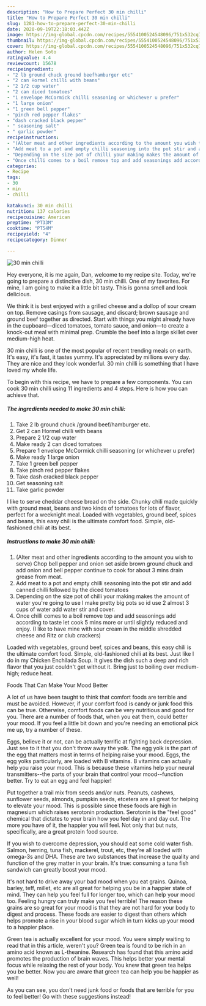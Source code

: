 ```yaml
---
description: "How to Prepare Perfect 30 min chilli"
title: "How to Prepare Perfect 30 min chilli"
slug: 1281-how-to-prepare-perfect-30-min-chilli
date: 2020-09-19T22:18:03.442Z
image: https://img-global.cpcdn.com/recipes/5554100524548096/751x532cq70/30-min-chilli-recipe-main-photo.jpg
thumbnail: https://img-global.cpcdn.com/recipes/5554100524548096/751x532cq70/30-min-chilli-recipe-main-photo.jpg
cover: https://img-global.cpcdn.com/recipes/5554100524548096/751x532cq70/30-min-chilli-recipe-main-photo.jpg
author: Helen Soto
ratingvalue: 4.4
reviewcount: 15678
recipeingredient:
- "2 lb ground chuck ground beefhamburger etc"
- "2 can Hormel chilli with beans"
- "2 1/2 cup water"
- "2 can diced tomatoes"
- "1 envelope McCormick chilli seasoning or whichever u prefer"
- "1 large onion"
- "1 green bell pepper"
- "pinch red pepper flakes"
- "dash cracked black pepper"
- " seasoning salt"
- " garlic powder"
recipeinstructions:
- "(Alter meat and other ingredients according to the amount you wish to serve) Chop bell pepper and onion set aside brown ground chuck and add onion and bell pepper continue to cook for about 3 mins drain grease from meat."
- "Add meat to a pot and empty chilli seasoning into the pot stir and add canned chilli followed by the diced tomatoes"
- "Depending on the size pot of chilli your making makes the amount of water you&#39;re going to use I make pretty big pots so id use 2 almost 3 cups of water add water stir and cover."
- "Once chilli comes to a boil remove top and add seasonings add according to taste let cook 5 mins more or until slightly reduced and enjoy. (I like to have mine with sour cream in the middle shredded cheese and Ritz or club crackers)"
categories:
- Recipe
tags:
- 30
- min
- chilli

katakunci: 30 min chilli 
nutrition: 137 calories
recipecuisine: American
preptime: "PT33M"
cooktime: "PT54M"
recipeyield: "4"
recipecategory: Dinner

---
```



![30 min chilli](https://img-global.cpcdn.com/recipes/5554100524548096/751x532cq70/30-min-chilli-recipe-main-photo.jpg)

Hey everyone, it is me again, Dan, welcome to my recipe site. Today, we're going to prepare a distinctive dish, 30 min chilli. One of my favorites. For mine, I am going to make it a little bit tasty. This is gonna smell and look delicious.

We think it is best enjoyed with a grilled cheese and a dollop of sour cream on top. Remove casings from sausage, and discard; brown sausage and ground beef together as directed. Start with things you might already have in the cupboard—diced tomatoes, tomato sauce, and onion—to create a knock-out meal with minimal prep. Crumble the beef into a large skillet over medium-high heat.

30 min chilli is one of the most popular of recent trending meals on earth. It's easy, it's fast, it tastes yummy. It's appreciated by millions every day. They are nice and they look wonderful. 30 min chilli is something that I have loved my whole life.


To begin with this recipe, we have to prepare a few components. You can cook 30 min chilli using 11 ingredients and 4 steps. Here is how you can achieve that.

<!--inarticleads1-->

##### The ingredients needed to make 30 min chilli:

1. Take 2 lb ground chuck /ground beef/hamburger etc.
1. Get 2 can Hormel chilli with beans
1. Prepare 2 1/2 cup water
1. Make ready 2 can diced tomatoes
1. Prepare 1 envelope McCormick chilli seasoning (or whichever u prefer)
1. Make ready 1 large onion
1. Take 1 green bell pepper
1. Take pinch red pepper flakes
1. Take dash cracked black pepper
1. Get  seasoning salt
1. Take  garlic powder


I like to serve cheddar cheese bread on the side. Chunky chili made quickly with ground meat, beans and two kinds of tomatoes for lots of flavor, perfect for a weeknight meal. Loaded with vegetables, ground beef, spices and beans, this easy chili is the ultimate comfort food. Simple, old-fashioned chili at its best. 

<!--inarticleads2-->

##### Instructions to make 30 min chilli:

1. (Alter meat and other ingredients according to the amount you wish to serve) Chop bell pepper and onion set aside brown ground chuck and add onion and bell pepper continue to cook for about 3 mins drain grease from meat.
1. Add meat to a pot and empty chilli seasoning into the pot stir and add canned chilli followed by the diced tomatoes
1. Depending on the size pot of chilli your making makes the amount of water you&#39;re going to use I make pretty big pots so id use 2 almost 3 cups of water add water stir and cover.
1. Once chilli comes to a boil remove top and add seasonings add according to taste let cook 5 mins more or until slightly reduced and enjoy. (I like to have mine with sour cream in the middle shredded cheese and Ritz or club crackers)


Loaded with vegetables, ground beef, spices and beans, this easy chili is the ultimate comfort food. Simple, old-fashioned chili at its best. Just like I do in my Chicken Enchilada Soup. It gives the dish such a deep and rich flavor that you just couldn&#39;t get without it. Bring just to boiling over medium-high; reduce heat. 

Foods That Can Make Your Mood Better


A lot of us have been taught to think that comfort foods are terrible and must be avoided. However, if your comfort food is candy or junk food this can be true. Otherwise, comfort foods can be very nutritious and good for you. There are a number of foods that, when you eat them, could better your mood. If you feel a little bit down and you're needing an emotional pick me up, try a number of these.

Eggs, believe it or not, can be actually terrific at fighting back depression. Just see to it that you don't throw away the yolk. The egg yolk is the part of the egg that matters most in terms of helping raise your mood. Eggs, the egg yolks particularly, are loaded with B vitamins. B vitamins can actually help you raise your mood. This is because these vitamins help your neural transmitters--the parts of your brain that control your mood--function better. Try to eat an egg and feel happier!

Put together a trail mix from seeds and/or nuts. Peanuts, cashews, sunflower seeds, almonds, pumpkin seeds, etcetera are all great for helping to elevate your mood. This is possible since these foods are high in magnesium which raises serotonin production. Serotonin is the "feel good" chemical that dictates to your brain how you feel day in and day out. The more you have of it, the happier you will feel. Not only that but nuts, specifically, are a great protein food source.

If you wish to overcome depression, you should eat some cold water fish. Salmon, herring, tuna fish, mackerel, trout, etc, they're all loaded with omega-3s and DHA. These are two substances that increase the quality and function of the grey matter in your brain. It's true: consuming a tuna fish sandwich can greatly boost your mood. 

It's not hard to drive away your bad mood when you eat grains. Quinoa, barley, teff, millet, etc are all great for helping you be in a happier state of mind. They can help you feel full for longer too, which can help your mood too. Feeling hungry can truly make you feel terrible! The reason these grains are so great for your mood is that they are not hard for your body to digest and process. These foods are easier to digest than others which helps promote a rise in your blood sugar which in turn kicks up your mood to a happier place.

Green tea is actually excellent for your mood. You were simply waiting to read that in this article, weren't you? Green tea is found to be rich in an amino acid known as L-theanine. Research has found that this amino acid promotes the production of brain waves. This helps better your mental focus while relaxing the rest of your body. You knew that green tea helps you be better. Now you are aware that green tea can help you be happier as well!

As you can see, you don't need junk food or foods that are terrible for you to feel better! Go  with  these suggestions  instead!

